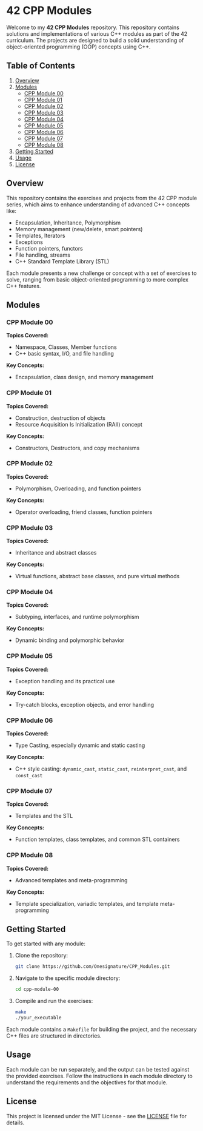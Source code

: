 # 42 CPP Modules

Welcome to my **42 CPP Modules** repository. This repository contains solutions and implementations of various C++ modules as part of the 42 curriculum. The projects are designed to build a solid understanding of object-oriented programming (OOP) concepts using C++.

## Table of Contents

1. [Overview](#overview)
2. [Modules](#modules)
   - [CPP Module 00](#cpp-module00)
   - [CPP Module 01](#cpp-module01)
   - [CPP Module 02](#cpp-module02)
   - [CPP Module 03](#cpp-module03)
   - [CPP Module 04](#cpp-module04)
   - [CPP Module 05](#cpp-module05)
   - [CPP Module 06](#cpp-module06)
   - [CPP Module 07](#cpp-module07)
   - [CPP Module 08](#cpp-module08)
3. [Getting Started](#getting-started)
4. [Usage](#usage)
5. [License](#license)

## Overview

This repository contains the exercises and projects from the 42 CPP module series, which aims to enhance understanding of advanced C++ concepts like:
- Encapsulation, Inheritance, Polymorphism
- Memory management (new/delete, smart pointers)
- Templates, Iterators
- Exceptions
- Function pointers, functors
- File handling, streams
- C++ Standard Template Library (STL)

Each module presents a new challenge or concept with a set of exercises to solve, ranging from basic object-oriented programming to more complex C++ features.

## Modules

### CPP Module 00
**Topics Covered:**
- Namespace, Classes, Member functions
- C++ basic syntax, I/O, and file handling

**Key Concepts:**
- Encapsulation, class design, and memory management

### CPP Module 01
**Topics Covered:**
- Construction, destruction of objects
- Resource Acquisition Is Initialization (RAII) concept

**Key Concepts:**
- Constructors, Destructors, and copy mechanisms

### CPP Module 02
**Topics Covered:**
- Polymorphism, Overloading, and function pointers

**Key Concepts:**
- Operator overloading, friend classes, function pointers

### CPP Module 03
**Topics Covered:**
- Inheritance and abstract classes

**Key Concepts:**
- Virtual functions, abstract base classes, and pure virtual methods

### CPP Module 04
**Topics Covered:**
- Subtyping, interfaces, and runtime polymorphism

**Key Concepts:**
- Dynamic binding and polymorphic behavior

### CPP Module 05
**Topics Covered:**
- Exception handling and its practical use

**Key Concepts:**
- Try-catch blocks, exception objects, and error handling

### CPP Module 06
**Topics Covered:**
- Type Casting, especially dynamic and static casting

**Key Concepts:**
- C++ style casting: `dynamic_cast`, `static_cast`, `reinterpret_cast`, and `const_cast`

### CPP Module 07
**Topics Covered:**
- Templates and the STL

**Key Concepts:**
- Function templates, class templates, and common STL containers

### CPP Module 08
**Topics Covered:**
- Advanced templates and meta-programming

**Key Concepts:**
- Template specialization, variadic templates, and template meta-programming

## Getting Started

To get started with any module:
1. Clone the repository:
    ```bash
    git clone https://github.com/Onesignature/CPP_Modules.git
    ```
2. Navigate to the specific module directory:
    ```bash
    cd cpp-module-00
    ```
3. Compile and run the exercises:
    ```bash
    make
    ./your_executable
    ```

Each module contains a `Makefile` for building the project, and the necessary C++ files are structured in directories.

## Usage

Each module can be run separately, and the output can be tested against the provided exercises. Follow the instructions in each module directory to understand the requirements and the objectives for that module.

## License

This project is licensed under the MIT License - see the [LICENSE](LICENSE) file for details.
